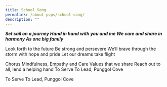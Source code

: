 ```yaml
---
title: School Song
permalink: /about-pcps/school-song/
description: ""
---
```

<b><em>Set sail on a journey 
Hand in hand with you and me 
We care and share in harmony 
	As one big family</em></b>


Look forth to the future 
Be strong and persevere 
We’ll brave through the storm with hope and pride 
Let our dreams take flight   


Chorus 
Mindfulness, Empathy and Care
Values that we share 
Reach out to all, lend a helping hand 
To Serve To Lead, Punggol Cove   


To Serve To Lead, Punggol Cove
